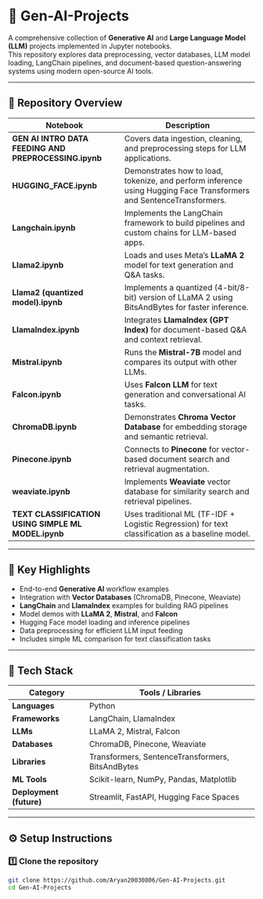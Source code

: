 # 🧠 Gen-AI-Projects

A comprehensive collection of **Generative AI** and **Large Language Model (LLM)** projects implemented in Jupyter notebooks.  
This repository explores data preprocessing, vector databases, LLM model loading, LangChain pipelines, and document-based question-answering systems using modern open-source AI tools.

---

## 📁 Repository Overview

| Notebook | Description |
|-----------|--------------|
| **GEN AI INTRO DATA FEEDING AND PREPROCESSING.ipynb** | Covers data ingestion, cleaning, and preprocessing steps for LLM applications. |
| **HUGGING_FACE.ipynb** | Demonstrates how to load, tokenize, and perform inference using Hugging Face Transformers and SentenceTransformers. |
| **Langchain.ipynb** | Implements the LangChain framework to build pipelines and custom chains for LLM-based apps. |
| **Llama2.ipynb** | Loads and uses Meta’s **LLaMA 2** model for text generation and Q&A tasks. |
| **Llama2 (quantized model).ipynb** | Implements a quantized (4-bit/8-bit) version of LLaMA 2 using BitsAndBytes for faster inference. |
| **LlamaIndex.ipynb** | Integrates **LlamaIndex (GPT Index)** for document-based Q&A and context retrieval. |
| **Mistral.ipynb** | Runs the **Mistral-7B** model and compares its output with other LLMs. |
| **Falcon.ipynb** | Uses **Falcon LLM** for text generation and conversational AI tasks. |
| **ChromaDB.ipynb** | Demonstrates **Chroma Vector Database** for embedding storage and semantic retrieval. |
| **Pinecone.ipynb** | Connects to **Pinecone** for vector-based document search and retrieval augmentation. |
| **weaviate.ipynb** | Implements **Weaviate** vector database for similarity search and retrieval pipelines. |
| **TEXT CLASSIFICATION USING SIMPLE ML MODEL.ipynb** | Uses traditional ML (TF-IDF + Logistic Regression) for text classification as a baseline model. |

---

## 🚀 Key Highlights

- End-to-end **Generative AI** workflow examples  
- Integration with **Vector Databases** (ChromaDB, Pinecone, Weaviate)  
- **LangChain** and **LlamaIndex** examples for building RAG pipelines  
- Model demos with **LLaMA 2**, **Mistral**, and **Falcon**  
- Hugging Face model loading and inference pipelines  
- Data preprocessing for efficient LLM input feeding  
- Includes simple ML comparison for text classification tasks  

---

## 🧰 Tech Stack

| Category | Tools / Libraries |
|-----------|-------------------|
| **Languages** | Python |
| **Frameworks** | LangChain, LlamaIndex |
| **LLMs** | LLaMA 2, Mistral, Falcon |
| **Databases** | ChromaDB, Pinecone, Weaviate |
| **Libraries** | Transformers, SentenceTransformers, BitsAndBytes |
| **ML Tools** | Scikit-learn, NumPy, Pandas, Matplotlib |
| **Deployment (future)** | Streamlit, FastAPI, Hugging Face Spaces |

---

## ⚙️ Setup Instructions

### 1️⃣ Clone the repository
```bash
git clone https://github.com/Aryan20030806/Gen-AI-Projects.git
cd Gen-AI-Projects
